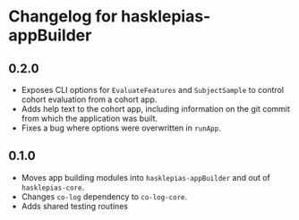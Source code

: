 # Changelog for hasklepias-appBuilder

## 0.2.0

* Exposes CLI options for `EvaluateFeatures` and `SubjectSample`
to control cohort evaluation from a cohort app.
* Adds help text to the cohort app,
including information on the git commit from which the application was built.
* Fixes a bug where options were overwritten in `runApp`.

## 0.1.0

* Moves app building modules into `hasklepias-appBuilder` and out of `hasklepias-core`.
* Changes `co-log` dependency to `co-log-core`.
* Adds shared testing routines
